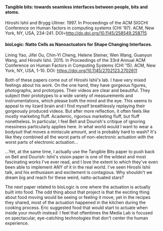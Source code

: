 #### Tangible bits: towards seamless interfaces between people, bits and atoms. 
Hiroshi Ishii and Brygg Ullmer. 1997. In Proceedings of the ACM SIGCHI Conference on Human factors in computing systems (CHI '97). ACM, New York, NY, USA, 234-241. DOI=http://dx.doi.org/10.1145/258549.258715

#### bioLogic: Natto Cells as Nanoactuators for Shape Changing Interfaces.
Lining Yao, Jifei Ou, Chin-Yi Cheng, Helene Steiner, Wen Wang, Guanyun Wang, and Hiroshi Ishii. 2015. In Proceedings of the 33rd Annual ACM Conference on Human Factors in Computing Systems (CHI '15). ACM, New York, NY, USA, 1-10. DOI: https://doi.org/10.1145/2702123.2702611 

Both of these papers come out of Hiroshi Ishii's lab. I have very mixed feelings about his work. On the one hand, they have gorgeous figures, photographs, and prototypes. Their videos are clear and beautiful. They subject their prototypes to a wide variety of measurements and instrumentations, which please both the mind and the eye. This seems to appeal to my lizard brain and I find myself breathlessly replaying their gorgeously produced videos. But after more reflection, it often feels like mostly marketing fluff. Academic, rigorous marketing fluff, but fluff nonetheless.  In particular, I feel Bell and Dourish's critique of ignoring messiness particularly applies here. In what world would I want to wear a bodysuit that moves a miniscule amount, and is probably hard to wash? It's like they combined all the worst parts of non-electronic actuation with the worst parts of electronic actuation...

...Yet, at the same time, I actually use the Tangible Bits paper to push back on Bell and Dourish: Ishii's vision paper is one of the wildest and most fascinating works I've ever read, and I love the extent to which they've even been able to implement ANY of it in the real world. I've seen Hiroshi Ishii talk, and his enthusiasm and excitement is contagious. Why shouldn't we dream big and reach for these weird, natto-actuated stars?

The next paper related to bioLogic is one where the actuation is actually built into food. The odd thing about that project is that the exciting thing about food moving would be seeing or feeling it move, yet in the recipes they shared, most of the actuation happened in the kitchen during the cooking process. Eric suggested food that would start to actuate when inside your mouth instead: I feel that oftentimes the Media Lab is focused on spectacular, eye-catching technologies that don't center the human experience.
